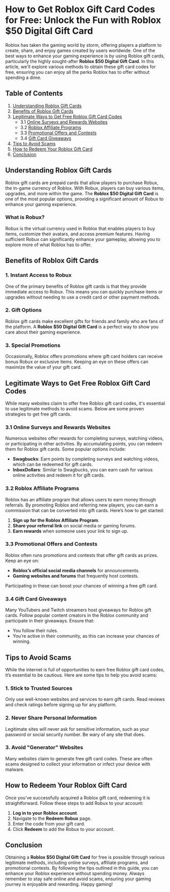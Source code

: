# How to Get Roblox Gift Card Codes for Free: Unlock the Fun with Roblox $50 Digital Gift Card

Roblox has taken the gaming world by storm, offering players a platform to create, share, and enjoy games created by users worldwide. One of the best ways to enhance your gaming experience is by using Roblox gift cards, particularly the highly sought-after **Roblox $50 Digital Gift Card**. In this article, we'll explore various methods to obtain these gift card codes for free, ensuring you can enjoy all the perks Roblox has to offer without spending a dime. 

## Table of Contents

1. [Understanding Roblox Gift Cards](#understanding-roblox-gift-cards)
2. [Benefits of Roblox Gift Cards](#benefits-of-roblox-gift-cards)
3. [Legitimate Ways to Get Free Roblox Gift Card Codes](#legitimate-ways-to-get-free-roblox-gift-card-codes)
   - 3.1 [Online Surveys and Rewards Websites](#online-surveys-and-rewards-websites)
   - 3.2 [Roblox Affiliate Programs](#roblox-affiliate-programs)
   - 3.3 [Promotional Offers and Contests](#promotional-offers-and-contests)
   - 3.4 [Gift Card Giveaways](#gift-card-giveaways)
4. [Tips to Avoid Scams](#tips-to-avoid-scams)
5. [How to Redeem Your Roblox Gift Card](#how-to-redeem-your-roblox-gift-card)
6. [Conclusion](#conclusion)

## Understanding Roblox Gift Cards

Roblox gift cards are prepaid cards that allow players to purchase Robux, the in-game currency of Roblox. With Robux, players can buy various items, upgrades, and more within the game. The **Roblox $50 Digital Gift Card** is one of the most popular options, providing a significant amount of Robux to enhance your gaming experience.

### What is Robux?

Robux is the virtual currency used in Roblox that enables players to buy items, customize their avatars, and access premium features. Having sufficient Robux can significantly enhance your gameplay, allowing you to explore more of what Roblox has to offer.

## Benefits of Roblox Gift Cards

### 1. Instant Access to Robux

One of the primary benefits of Roblox gift cards is that they provide immediate access to Robux. This means you can quickly purchase items or upgrades without needing to use a credit card or other payment methods.

### 2. Gift Options

Roblox gift cards make excellent gifts for friends and family who are fans of the platform. A **Roblox $50 Digital Gift Card** is a perfect way to show you care about their gaming experience.

### 3. Special Promotions

Occasionally, Roblox offers promotions where gift card holders can receive bonus Robux or exclusive items. Keeping an eye on these offers can maximize the value of your gift card.

## Legitimate Ways to Get Free Roblox Gift Card Codes

While many websites claim to offer free Roblox gift card codes, it's essential to use legitimate methods to avoid scams. Below are some proven strategies to get free gift cards.

### 3.1 Online Surveys and Rewards Websites

Numerous websites offer rewards for completing surveys, watching videos, or participating in other activities. By accumulating points, you can redeem them for Roblox gift cards. Some popular options include:

- **Swagbucks**: Earn points by completing surveys and watching videos, which can be redeemed for gift cards.
- **InboxDollars**: Similar to Swagbucks, you can earn cash for various online activities and redeem it for gift cards.

### 3.2 Roblox Affiliate Programs

Roblox has an affiliate program that allows users to earn money through referrals. By promoting Roblox and referring new players, you can earn a commission that can be converted into gift cards. Here’s how to get started:

1. **Sign up for the Roblox Affiliate Program**.
2. **Share your referral link** on social media or gaming forums.
3. **Earn rewards** when someone uses your link to sign up.

### 3.3 Promotional Offers and Contests

Roblox often runs promotions and contests that offer gift cards as prizes. Keep an eye on:

- **Roblox’s official social media channels** for announcements.
- **Gaming websites and forums** that frequently host contests.

Participating in these can boost your chances of winning a free gift card.

### 3.4 Gift Card Giveaways

Many YouTubers and Twitch streamers host giveaways for Roblox gift cards. Follow popular content creators in the Roblox community and participate in their giveaways. Ensure that:

- You follow their rules.
- You’re active in their community, as this can increase your chances of winning.

## Tips to Avoid Scams

While the internet is full of opportunities to earn free Roblox gift card codes, it’s essential to be cautious. Here are some tips to help you avoid scams:

### 1. Stick to Trusted Sources

Only use well-known websites and services to earn gift cards. Read reviews and check ratings before signing up for any platform.

### 2. Never Share Personal Information

Legitimate sites will never ask for sensitive information, such as your password or social security number. Be wary of any site that does.

### 3. Avoid "Generator" Websites

Many websites claim to generate free gift card codes. These are often scams designed to collect your information or infect your device with malware.

## How to Redeem Your Roblox Gift Card

Once you’ve successfully acquired a Roblox gift card, redeeming it is straightforward. Follow these steps to add Robux to your account:

1. **Log in to your Roblox account**.
2. Navigate to the **Redeem Robux** page.
3. Enter the code from your gift card.
4. Click **Redeem** to add the Robux to your account.

## Conclusion

Obtaining a **Roblox $50 Digital Gift Card** for free is possible through various legitimate methods, including online surveys, affiliate programs, and promotional contests. By following the tips outlined in this guide, you can enhance your Roblox experience without spending money. Always remember to stay safe online and avoid scams, ensuring your gaming journey is enjoyable and rewarding. Happy gaming!
